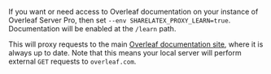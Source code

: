 If you want or need access to Overleaf documentation on your instance of Overleaf Server Pro, then set `--env SHARELATEX_PROXY_LEARN=true`. Documentation will be enabled at the `/learn` path.

This will proxy requests to the main [Overleaf documentation site](https://www.overleaf.com/learn), where it is always up to date. Note that this means your local server will perform external `GET` requests to `overleaf.com`.